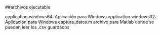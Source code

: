 ##archivos ejecutable

application.windows64: Aplicación para Windows
application.windows32: Aplicación para Windows
captura_datos.m archivo para Matlab dónde se pueden leer los .csv guardados
